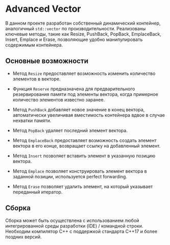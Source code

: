 # Advanced Vector
В данном проекте разработан собственный динамический контейнер, аналогичный `std::vector` по производительности. Реализованы ключевые методы, такие как Resize, PushBack, PopBack, EmplaceBack, Insert, Emplace и Erase, позволяющие удобно манипулировать содержимым контейнера.

## Основные возможности

- Метод `Resize` предоставляет возможность изменить количество элементов в векторе.

- Функция `Reserve` предназначена для предварительного резервирования памяти под элементы вектора, когда примерное количество элементов известно заранее.

- Метод `PushBack` добавляет новое значение в конец вектора, автоматически увеличивая вместимость контейнера вдвое в случае нехватки памяти.

- Метод `PopBack` удаляет последний элемент вектора.

- Метод `EmplaceBack` предоставляет возможность создать элемент вектора в его конце, возвращает ссылку на добавленный элемент.

- Метод `Insert` позволяет вставить элемент в указанную позицию вектора.

- Метод `Emplace` позволяет конструировать элемент вектора в заданной позиции, используется perfect forwarding.

- Метод `Erase` позволяет удалить элемент, на который указывает переданный итератор.

## Сборка
Сборка может быть осуществлена с использованием любой интегрированной среды разработки (IDE) / командной строки. Необходим компилятор С++ с поддержкой стандарта С++17 и более поздних версий.
